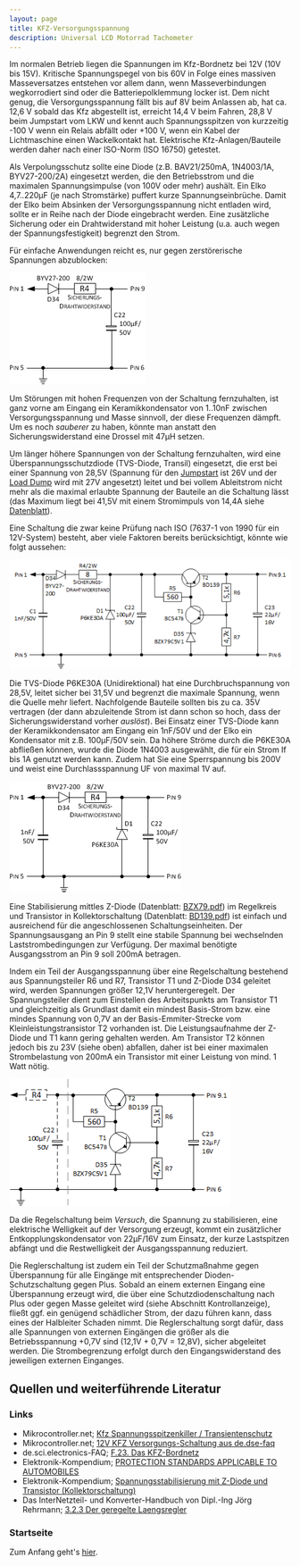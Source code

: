 ```yaml
---
layout: page
title: KFZ-Versorgungsspannung
description: Universal LCD Motorrad Tachometer
---
```


Im normalen Betrieb liegen die Spannungen im Kfz-Bordnetz bei 12V (10V bis 15V). Kritische Spannungspegel von bis 60V in Folge eines massiven Masseversatzes entstehen vor allem dann, wenn Masseverbindungen wegkorrodiert sind oder die Batteriepolklemmung locker ist. Dem nicht genug, die Versorgungsspannung fällt bis auf 8V beim Anlassen ab, hat ca. 12,6 V sobald das Kfz abgestellt ist, erreicht 14,4 V beim Fahren, 28,8 V beim Jumpstart vom LKW und kennt auch Spannungsspitzen von kurzzeitig -100 V wenn ein Relais abfällt oder +100 V, wenn ein Kabel der Lichtmaschine einen Wackelkontakt hat. Elektrische Kfz-Anlagen/Bauteile werden daher nach einer ISO-Norm (ISO 16750) getestet.

Als Verpolungsschutz sollte eine Diode (z.B. BAV21/250mA, 1N4003/1A, BYV27-200/2A) eingesetzt werden, die den Betriebsstrom und die maximalen Spannungsimpulse (von 100V oder mehr) aushält. Ein Elko 4,7..220μF (je nach Stromstärke) puffert kurze Spannungseinbrüche. Damit der Elko beim Absinken der Versorgungsspannung nicht entladen wird, sollte er in Reihe nach der Diode eingebracht werden. Eine zusätzliche Sicherung oder ein Drahtwiderstand mit hoher Leistung (u.a. auch wegen der Spannungsfestigkeit) begrenzt den Strom.

Für einfache Anwendungen reicht es, nur gegen zerstörerische Spannungen abzublocken:

![KFZ-Versorgungsspannung Abb. 1](../images/Versorgungsspannung_1.png)

Um Störungen mit hohen Frequenzen von der Schaltung fernzuhalten, ist ganz vorne am Eingang ein Keramikkondensator von 1..10nF zwischen Versorgungsspannung und Masse sinnvoll, der diese Frequenzen dämpft. Um es noch _sauberer_ zu haben, könnte man anstatt den Sicherungswiderstand eine Drossel mit 47μH setzen.

Um länger höhere Spannungen von der Schaltung fernzuhalten, wird eine Überspannungsschutzdiode (TVS-Diode, Transil) eingesetzt, die erst bei einer Spannung von 28,5V (Spannung für den [Jumpstart](https://en.wikipedia.org/wiki/Jump_start_(vehicle)) ist 26V und der [Load Dump](http://de.wikipedia.org/wiki/Load_Dump) wird mit 27V angesetzt) leitet und bei vollem Ableitstrom nicht mehr als die maximal erlaubte Spannung der Bauteile an die Schaltung lässt (das Maximum liegt bei 41,5V mit einem Stromimpuls von 14,4A siehe [Datenblatt](http://www.diodes.com/assets/Datasheets/ds21502.pdf)).

Eine Schaltung die zwar keine Prüfung nach ISO (7637-1 von 1990 für ein 12V-System) besteht, aber viele Faktoren bereits berücksichtigt, könnte wie folgt aussehen:

![KFZ-Versorgungsspannung (gesamt)](../images/Versorgungsspannung.png)

Die TVS-Diode P6KE30A (Unidirektional) hat eine Durchbruchspannung von 28,5V, leitet sicher bei 31,5V und begrenzt die maximale Spannung, wenn die Quelle mehr liefert. Nachfolgende Bauteile sollten bis zu ca. 35V vertragen (der dann abzuleitende Strom ist dann schon so hoch, dass der Sicherungswiderstand vorher _auslöst_). Bei Einsatz einer TVS-Diode kann der Keramikkondensator am Eingang ein 1nF/50V und der Elko ein Kondensator mit z.B. 100μF/50V sein. Da höhere Ströme durch die P6KE30A abfließen können, wurde die Diode 1N4003 ausgewählt, die für ein Strom If bis 1A genutzt werden kann. Zudem hat Sie eine Sperrspannung bis 200V und weist eine Durchlassspannung UF von maximal 1V auf.

![KFZ-Versorgungsspannung Abb. 2](../images/Versorgungsspannung_2.png)

Eine Stabilisierung mittles Z-Diode (Datenblatt: [BZX79.pdf](http://www.nxp.com/documents/data_sheet/BZX79.pdf)) im Regelkreis und Transistor in Kollektorschaltung (Datenblatt: [BD139.pdf](http://www.onsemi.com/pub/Collateral/BD139-D.PDF)) ist einfach und ausreichend für die angeschlossenen Schaltungseinheiten. Der Spannungsausgang an Pin 9 stellt eine stabile Spannung bei wechselnden Laststrombedingungen zur Verfügung. Der maximal benötigte Ausgangsstrom an Pin 9 soll 200mA betragen. 

Indem ein Teil der Ausgangsspannung über eine Regelschaltung bestehend aus Spannungsteiler R6 und R7, Transistor T1 und Z-Diode D34 geleitet wird, werden Spannungen größer 12,1V heruntergeregelt. Der Spannungsteiler dient zum Einstellen des Arbeitspunkts am Transistor T1 und gleichzeitig als Grundlast damit ein mindest Basis-Strom bzw. eine mindes Spannung von 0,7V an der  Basis-Emmiter-Strecke vom Kleinleistungstransistor T2 vorhanden ist. Die Leistungsaufnahme der Z-Diode und T1 kann gering gehalten werden. Am Transistor T2 können jedoch bis zu 23V (siehe oben) abfallen, daher ist bei einer maximalen Strombelastung von 200mA ein Transistor mit einer Leistung von mind. 1 Watt nötig.

![KFZ-Versorgungsspannung Abb. 3](../images/Versorgungsspannung_3.png)

Da die Regelschaltung beim _Versuch_, die Spannung zu stabilisieren, eine elektrische Welligkeit auf der Versorgung erzeugt, kommt ein zusätzlicher Entkopplungskondensator von 22μF/16V zum Einsatz, der kurze Lastspitzen abfängt und die Restwelligkeit der Ausgangsspannung reduziert.

Die Reglerschaltung ist zudem ein Teil der Schutzmaßnahme gegen Überspannung für alle Eingänge mit entsprechender Dioden-Schutzschaltung gegen Plus. Sobald an einem externen Eingang eine Überspannung erzeugt wird, die über eine Schutzdiodenschaltung nach Plus oder gegen Masse geleitet wird (siehe Abschnitt Kontrollanzeige), fließt ggf. ein genügend schädlicher Strom, der dazu führen kann, dass eines der Halbleiter Schaden nimmt. Die Reglerschaltung sorgt dafür, dass alle Spannungen von externen Eingängen die größer als die Betriebsspannung +0,7V sind (12,1V + 0,7V = 12,8V), sicher abgeleitet werden. Die Strombegrenzung erfolgt durch den Eingangswiderstand des jeweiligen externen Einganges.

## Quellen und weiterführende Literatur

### Links
- Mikrocontroller.net; [Kfz Spannungsspitzenkiller / Transientenschutz](http://www.mikrocontroller.net/articles/Kfz_Spannungsspitzenkiller_/_Transientenschutz)
- Mikrocontroller.net; [12V KFZ Versorgungs-Schaltung aus de.dse-faq](https://www.mikrocontroller.net/topic/392585)
- de.sci.electronics-FAQ; [F.23. Das KFZ-Bordnetz](http://www.dse-faq.elektronik-kompendium.de/dse-faq.htm#F.23)
- Elektronik-Kompendium; [PROTECTION STANDARDS APPLICABLE TO AUTOMOBILES](http://www.elektronik-kompendium.de/public/schaerer/FILES/sgs_pulsetest_auto.pdf)
- Elektronik-Kompendium; [Spannungsstabilisierung mit Z-Diode und Transistor (Kollektorschaltung)](https://www.elektronik-kompendium.de/sites/slt/0204131.htm)
- Das InterNetzteil- und Konverter-Handbuch von Dipl.-Ing Jörg Rehrmann; [3.2.3 Der geregelte Laengsregler](http://www.joretronik.de/Web_NT_Buch/Kap3/Kapitel3.html#3.2.3)

### Startseite
Zum Anfang geht's [hier](../index.html).
